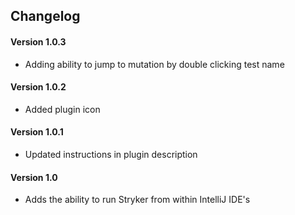 ## Changelog

#### Version 1.0.3
 * Adding ability to jump to mutation by double clicking test name

#### Version 1.0.2
 * Added plugin icon

#### Version 1.0.1
 * Updated instructions in plugin description

#### Version 1.0
 * Adds the ability to run Stryker from within IntelliJ IDE's
